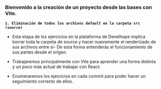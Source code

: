 ### Bienvenido a la creación de un proyecto desde las bases con Vite.

**`1. Eliminación de todos los archivos default en la carpeta src (source)`**

  - Esta etapa de los ejercicios en la plataforma de Develhope implica borrar toda la carpeta de source y hacer nuevamente el renderizado de sus archivos entre sí-
  De esta forma entenderás el funcionamiento de sus partes desde el origen.

  - Trabajaremos principalmente con Vite para aprender una forma distinta y un poco más actual de trabajar con React.

  - Enumeraremos los ejercicios en cada commit para poder hacer un seguimiento correcto de ellos.

